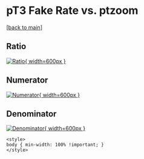 # pT3 Fake Rate vs. ptzoom

[[back to main](./)]



## Ratio

[![Ratio](../mtv/var/pT3_fakerate_ptzoom.png){ width=600px }](../mtv/var/pT3_fakerate_ptzoom.pdf)

## Numerator

[![Numerator](../mtv/num/pT3_fakerate_ptzoom_num0.png){ width=600px }](../mtv/num/pT3_fakerate_ptzoom_num0.pdf)

## Denominator

[![Denominator](../mtv/den/pT3_fakerate_ptzoom_den.png){ width=600px }](../mtv/den/pT3_fakerate_ptzoom_den.pdf)


``` {=html}
<style>
body { min-width: 100% !important; }
</style>
```
